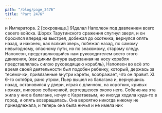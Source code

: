 ```yaml
---
path: "/blog/page_2476"
title: "Part 2476"
---
```


и Императора.
2 [сокровище.]
91делал Наполеон под давлением всего своего войска. Шорох Тарутинского сражения спугнул зверя, и он бросился вперед на выстрел, добежал до охотника, вернулся опять назад, и наконец, как всякий зверь, побежал назад, по самому невыгодному, опасному пути, но по знакомому, старому следу.
Наполеон, представляющийся нам руководителем всего этого движения, (как диким фигура вырезанная на носу корабля представлялась силою руководящею корабль), Наполеон во всё это время своей деятельности был подобен ребенку, который, держась за тесемочки, привязанные внутри кареты, воображает, что он правит.
XI.
6-го октября, рано утром, Пьер вышел из балагана и, вернувшись назад, остановился у двери, играя с длинною, на коротких, кривых ножках, лиловою собаченкой, вертевшеюся около него. Собаченка эта жила у них в балагане, ночуя с Каратаевым, но иногда ходила куда-то в город, и опять возвращалась. Она вероятно никогда никому не принадлежала, и теперь она была ничья и не имела ник
